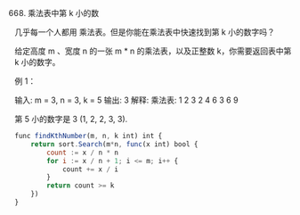 668. 乘法表中第 k 小的数

几乎每一个人都用 乘法表。但是你能在乘法表中快速找到第 k 小的数字吗？

给定高度 m 、宽度 n 的一张 m \* n 的乘法表，以及正整数 k，你需要返回表中第 k 小的数字。

例 1：

输入: m = 3, n = 3, k = 5
输出: 3
解释:
乘法表:
1 2 3
2 4 6
3 6 9

第 5 小的数字是 3 (1, 2, 2, 3, 3).

```js
func findKthNumber(m, n, k int) int {
    return sort.Search(m*n, func(x int) bool {
        count := x / n * n
        for i := x / n + 1; i <= m; i++ {
            count += x / i
        }
        return count >= k
    })
}
```
